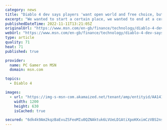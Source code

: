 ```yaml
---
category: news
title: "Diablo 4 dev says players 'want open world and free choice, but they also want to be told where to go'"
excerpt: "We wanted to start a certain place, we wanted to end at a certain place.\" Diablo 4 is \"more of a branching story,\" he said, and players can choose the order in which they play its major parts—and then ..."
publishedDateTime: 2022-11-11T13:21:05Z
originalUrl: "https://www.msn.com/en-gb/finance/technology/diablo-4-dev-says-players-want-open-world-and-free-choice-but-they-also-want-to-be-told-where-to-go/ar-AA140VsF"
webUrl: "https://www.msn.com/en-gb/finance/technology/diablo-4-dev-says-players-want-open-world-and-free-choice-but-they-also-want-to-be-told-where-to-go/ar-AA140VsF"
type: article
quality: 71
heat: 71
published: true

provider:
  name: PC Gamer on MSN
  domain: msn.com

topics:
  - Diablo 4

images:
  - url: "https://img-s-msn-com.akamaized.net/tenant/amp/entityid/AA141gQP.img?h=630&w=1200&m=6&q=60&o=t&l=f&f=jpg&x=498&y=233"
    width: 1200
    height: 630
    isCached: true

secured: "6dk4k9Am2kqzBaEvuZSFeoMIu0QZNAktuk6LVUeLD1AtiXpoKKximCzVBS2nsPnjYccvX3P3aP8/dpQUPAf8d/JBUd3Dcqu6JovLu/gpYfZTiJhedENZSgf/rttsHjK7/FYHtrTZLaatIjAA+gSqUfxSqMIRhN1lDRELyWYp4LRUg19XEYxlgO+GPfczIWAork10BvcGNdFq++N0BgulpdHkliqq32yY1Q9gu8U5gFwY1tOhowPVXvPFGWWyaJYrlI8QZYfKllDadOa9Vl/Fyv/phyBLkEueK42j42YFsoUxem6zeEsyJZcaOl52hTq5pT5Tw3TDkOkjNgpwdc/NrA2IeBmmgkz6kl+veV0faUQ=;lm0VOeDejmynM7gt72VyfQ=="
---
```


